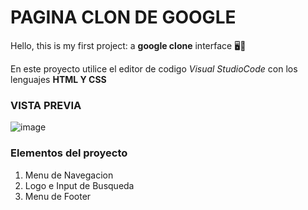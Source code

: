 # PAGINA CLON DE GOOGLE
Hello, this is my first project: a **google clone** interface 🖥️📖

En este proyecto utilice el editor de codigo *Visual StudioCode*  con los lenguajes **HTML Y CSS**

### VISTA PREVIA
![image](https://github.com/Rosemary2703/Google-Clone/assets/140851656/2fca1d2f-ec26-4914-9ac2-57e04b7aa110)

### Elementos del proyecto
<ol>
  <li>Menu de Navegacion</li>
  <li>Logo e Input de Busqueda</li>
  <li>Menu de Footer</li>
</ol>
